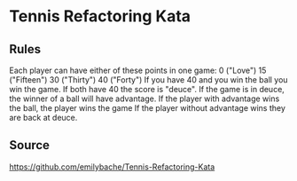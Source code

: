 # Tennis Refactoring Kata

## Rules

Each player can have either of these points in one game:
    0 ("Love")
    15 ("Fifteen")
    30 ("Thirty")
    40 ("Forty")
If you have 40 and you win the ball you win the game.
If both have 40 the score is "deuce".
If the game is in deuce, the winner of a ball will have advantage.
If the player with advantage wins the ball, the player wins the game
If the player without advantage wins they are back at deuce.


## Source

https://github.com/emilybache/Tennis-Refactoring-Kata
